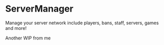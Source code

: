 ServerManager
=====================

Manage your server network include players, bans, staff, servers, games and more!

Another WIP from me